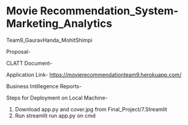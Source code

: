 # Movie Recommendation_System-Marketing_Analytics
Team9_GauravHanda_MohitShimpi

Proposal- 

CLATT Document-

Application Link- https://movierecommendationteam9.herokuapp.com/

Business Intillegence Reports- 

Steps for Deployment on Local Machine-

1) Download app.py and cover.jpg from Final_Project/7.Streamlit
2) Run streamlit run app.py on cmd
